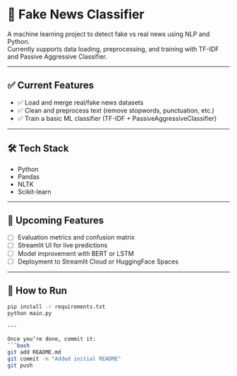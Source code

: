 # 📰 Fake News Classifier

A machine learning project to detect fake vs real news using NLP and Python.  
Currently supports data loading, preprocessing, and training with TF-IDF and Passive Aggressive Classifier.

---

## ✅ Current Features
- ✅ Load and merge real/fake news datasets
- ✅ Clean and preprocess text (remove stopwords, punctuation, etc.)
- ✅ Train a basic ML classifier (TF-IDF + PassiveAggressiveClassifier)

---

## 🛠 Tech Stack
- Python
- Pandas
- NLTK
- Scikit-learn

---

## 🧠 Upcoming Features
- [ ] Evaluation metrics and confusion matrix
- [ ] Streamlit UI for live predictions
- [ ] Model improvement with BERT or LSTM
- [ ] Deployment to Streamlit Cloud or HuggingFace Spaces

---

## 🚀 How to Run

```bash
pip install -r requirements.txt
python main.py

---

Once you’re done, commit it:
```bash
git add README.md
git commit -m "Added initial README"
git push
